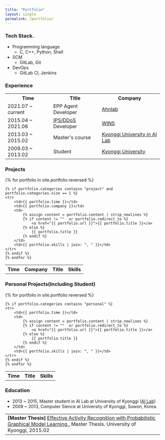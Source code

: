 ```yaml
---
title: "Portfolio"
layout: single
permalink: /portfolio/
---
```


<h3>Tech Stack.</h3>
<ul>
    <li>P​rogramming language
        <ul>
            <li>C, C++, Python, Shell</li>
        </ul>
    </li>
    <li>​SCM
        <ul>
            <li>GitLab, Git</li>
        </ul>
    </li>
    <li>​DevOps
        <ul>
            <li>GitLab CI, Jenkins</li>
        </ul>
    </li>
</ul>

<h3>Experience</h3>
<table>
    <tr>
        <th> Time </th>
        <th> Title </th>
        <th> Company </th>
    </tr>
    <tr>
        <td>
            2021.07 ~ current
        </td>
        <td>
            EPP Agent Developer
        </td>
        <td>
            <a href="https://www.ahnlab.com/kr/site/main.do">Ahnlab</a>
        </td>
    </tr>
    <tr>
        <td>
            2015.04 ~ 2021.06
        </td>
        <td>
            <a href="http://wins21.com/product/product_030101.html?num=24">IPS/DDoS</a> Developer
        </td>
        <td>
            <a href="http://wins21.com/main/main.html">WINS</a>
        </td>
    </tr>
    <tr>
        <td>
            2013.03 ~ 2015.02
        </td>
        <td>
            Master's course
        </td>
        <td>
            <a href="http://ailab.kyonggi.ac.kr/">Kyonggi University in AI Lab</a>
        </td>
    </tr>
    <tr>
        <td>
            2009.03 ~ 2013.02
        </td>
        <td>
            Student
        </td>
        <td>
            <a href="http://www.kyonggi.ac.kr/KyonggiUp.kgu">Kyonggi University</a>
        </td>
    </tr>
</table>

<h3>Projects</h3>
<table>
    <tr>
        <th> Time </th>
        <th> Company </th>
        <th> Title </th>
        <th> Skills </th>
    </tr>
    {% for portfolio in site.portfolio reversed %}

    {% if portfolio.categories contains "project" and portfolio.categories.size == 1 %}
    <tr>
        <td>{{ portfolio.time }}</td>
        <td>{{ portfolio.company }}</td>
        <td>
            {% assign content = portfolio.content | strip_newlines %}
            {% if content != ""  or portfolio.redirect_to %}
                <a href="{{ portfolio.url }}">{{ portfolio.title }}</a>
            {% else %}
                {{ portfolio.title }}
            {% endif %}
        </td>        
        <td>{{ portfolio.skills | join: ", " }}</td>
    </tr>
    {% endif %}
    {% endfor %}
</table>

<h3>Personal Projects(Including Student)</h3>
<table>
    <tr>
        <th> Time </th>
        <th> Title </th>
        <th> Skills </th>
    </tr>
    {% for portfolio in site.portfolio reversed %}

    {% if portfolio.categories contains "personal" %}
    <tr>
        <td>{{ portfolio.time }}</td>
        <td>
            {% assign content = portfolio.content | strip_newlines %}
            {% if content != ""  or portfolio.redirect_to %}
                <a href="{{ portfolio.url }}">{{ portfolio.title }}</a>
            {% else %}
                {{ portfolio.title }}
            {% endif %}
        </td>        
        <td>{{ portfolio.skills | join: ", " }}</td>
    </tr>
    {% endif %}
    {% endfor %}
</table>

<h3>Education</h3>
<ul>
    <li>2013 ~ 2015, Master student in AI Lab at University of Kyonggi (<a href="http://ailab.kyonggi.ac.kr/">AI Lab</a>)</li>
    <li>2009 ~ 2013, Computer Sience at University of Kyonggi, Suwon, Korea.</li>
</ul>

<table>
    <tr><td>
        <b>[Master Thesis]</b>
        <a href="http://www.riss.kr/link?id=T13732536">Effective Activity Recognition with Probabilistic Graphical Model Learning
.</a>
        Master Thesis. University of Kyonggi, 2015.02
    </td></tr>
</table>